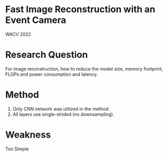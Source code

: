 # Fast Image Reconstruction with an Event Camera

WACV 2022

# Research Question

For image reconstruction, how to reduce the model size, memory footprint, FLOPs and power consumption and latency.

# Method

1) Only CNN network was utilized in the method.
2) All layers use single-strided (no downsampling).

# Weakness

Too Simple

